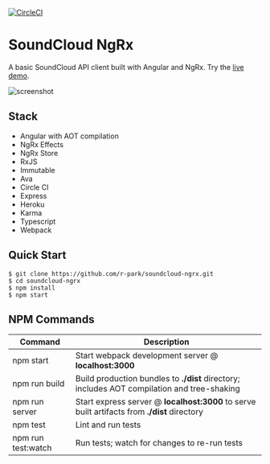 [![CircleCI](https://circleci.com/gh/r-park/soundcloud-ngrx.svg?style=shield&circle-token=1a1c9e0d11ebc084768c68fa31349e93f48634e6)](https://circleci.com/gh/r-park/soundcloud-ngrx)


# SoundCloud NgRx

A basic SoundCloud API client built with Angular and NgRx. Try the [live demo](https://soundcloud-ngrx.herokuapp.com).

![screenshot](http://i.imgur.com/A1Vlpi2.png)


Stack
-----

- Angular with AOT compilation
- NgRx Effects
- NgRx Store
- RxJS
- Immutable
- Ava
- Circle CI
- Express
- Heroku
- Karma
- Typescript
- Webpack


Quick Start
-----------

```shell
$ git clone https://github.com/r-park/soundcloud-ngrx.git
$ cd soundcloud-ngrx
$ npm install
$ npm start
```


NPM Commands
------------

|Command|Description|
|---|---|
|npm start|Start webpack development server @ **localhost:3000**|
|npm run build|Build production bundles to **./dist** directory; includes AOT compilation and tree-shaking|
|npm run server|Start express server @ **localhost:3000** to serve built artifacts from **./dist** directory|
|npm test|Lint and run tests|
|npm run test:watch|Run tests; watch for changes to re-run tests|
